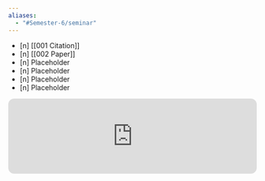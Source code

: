 ```yaml
---
aliases:
  - "#Semester-6/seminar"
---
```

- [n] [[001 Citation]]
- [n] [[002 Paper]]
- [n] Placeholder
- [n] Placeholder
- [n] Placeholder
- [n] Placeholder

<iframe style="border-radius:12px" src="https://open.spotify.com/embed/track/6PhuO3Usi63YmV8H7jBpU7?utm_source=generator&theme=0" width="100%" height="152" frameBorder="0" allowfullscreen="" allow="autoplay; clipboard-write; encrypted-media; fullscreen; picture-in-picture" loading="lazy"></iframe>

